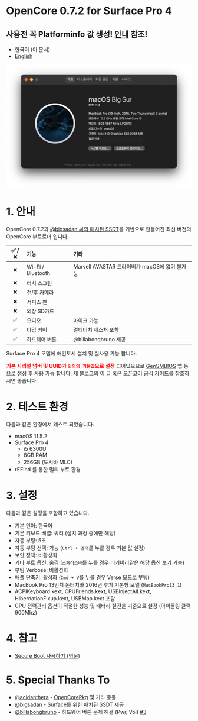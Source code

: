 # OpenCore 0.7.2 for Surface Pro 4
## **사용전 꼭 Platforminfo 값 생성!** [안내](#1.-안내) 참조!

- 한국어 (이 문서)
- [English](https://github.com/icaros7/OpenCore_Surface_Pro_4)

![](screenshot.png)

# 1. 안내
OpenCore 0.7.2과 [@bigsadan 씨의 패치된 SSDT](https://github.com/bigsadan/surface-pro-4-hackintosh)를 기반으로 만들어진 최신 버전의 OpenCore 부트로더 입니다.

|✅ / ❌|기능|기타|
|:---:|:---|:---|
|❌|Wi-Fi / Bluetooth|Marvell AVASTAR 드라이버가 macOS에 없어 불가능|
|❌|터치 스크린||
|❌|전/후 카메라||
|❌|서피스 펜||
|❌|외장 SD카드||
|✅|오디오|마이크 가능|
|✅|타입 커버|멀티터치 제스처 포함|
|✅|하드웨어 버튼|@billabongbruno 제공|


Surface Pro 4 모델에 해킨토시 설치 및 실사용 가능 합니다.

<span style="color:red">**기본 시리얼 넘버 및 UUID가 `임의의 기본값`으로 설정**</span> 되어있으므로 [GenSMBIOS](https://github.com/corpnewt/GenSMBIOS) 앱 등으로 생성 후 사용 가능 합니다. 제 블로그의 [이 글](https://minnote.net/해킨토시_hackintosh/Surface-Pro-4-Hackintosh/#6-1-모델-식별자-및-uuid-변경) 혹은 [오픈코어 공식 가이드](https://dortania.github.io/OpenCore-Install-Guide/config-laptop.plist/skylake.html#platforminfo)를 참조하시면 좋습니다.

# 2. 테스트 환경
다음과 같은 환경에서 테스트 되었습니다.

- macOS 11.5.2
- Surface Pro 4
    - i5 6300U
    - 8GB RAM
    - 256GB (도시바 MLC)
- rEFInd 를 통한 멀티 부트 환경

# 3. 설정
다음과 같은 설정을 포함하고 있습니다.

- 기본 언어: 한국어
- 기본 키보드 배열: 쿼티 (설치 과정 중에만 해당)
- 자동 부팅: 5초
- 자동 부팅 선택: 가능 (`Ctrl + 엔터`를 누를 경우 기본 값 설정)
- 보안 정책: 비활성화
- 기타 부트 옵션: 숨김 (`스페이스바`를 누를 경우 리커버리같은 해당 옵션 보기 가능)
- 부팅 Verbose: 비활성화
- 애플 단축키: 활성화 (`Cmd + V`를 누를 경우 Verse 모드로 부팅)
- MacBook Pro 13인치 논터치바 2016년 후기 기본형 모델 (`MacBookPro13,1`)
- ACPIKeyboard.kext, CPUFriends.kext, USBInjectAll.kext, HibernationFixup.kext, USBMap.kext 포함
- CPU 전력관리 옵션이 적절한 성능 및 배터리 절전을 기준으로 설정 (아이들링 클럭 900Mhz)

# 4. 참고
- [Secure Boot 사용하기 (영문)](https://github.com/badstorm/surface-pro-7-opencore/blob/master/SecureBoot.With.Grub.md)

# 5. Special Thanks To
- [@acidanthera](https://github.com/acidanthera) - [OpenCorePkg](https://github.com/acidanthera/OpenCorePkg) 및 기타 등등
- [@bigsadan](https://github.com/bigsadan) - Surface를 위한 패치된 SSDT 제공
- [@billabongbruno](https://github.com/billabongbruno) - 하드웨어 버튼 문제 해결 (Pwr, Vol) [#3](https://github.com/icaros7/OpenCore_Surface_Pro_4/issues/3)